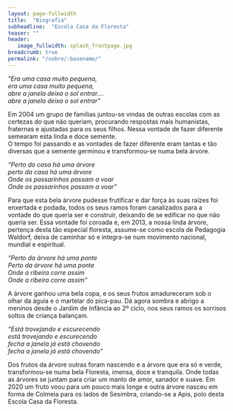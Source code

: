 ```yaml
---
layout: page-fullwidth
title:  "Biografia"
subheadline:  "Escola Casa da Floresta"
teaser: ""
header:
   image_fullwidth: splash_frontpage.jpg
breadcrumb: true
permalink: "/sobre/:basename/"
---
```

*"Era uma casa muito pequena,<br>
era uma casa muito pequena,<br>
abre a janela deixa o sol entrar....<br>
abre a janela deixa o sol entrar"*

Em 2004 um grupo de famílias juntou-se vindas de outras escolas com as certezas do que não queriam, procurando respostas mais humanistas, fraternas e ajustadas para os seus filhos. Nessa vontade de fazer diferente semearam esta linda e doce semente.<br>
O tempo foi passando e as vontades de fazer diferente eram tantas e tão diversas que a semente germinou e transformou-se numa bela árvore.

*“Perto do casa há uma árvore<br>
perto da casa há uma árvore<br>
Onde os passarinhos passam a voar<br>
Onde os passarinhos passam a voar”*

Para que esta bela árvore pudesse frutificar e dar força às suas raízes foi enxertada e podada, todos os seus ramos foram canalizados para a vontade do que queria ser e construir, deixando de se edificar no que não queria ser. Essa vontade foi coroada e, em 2013, a nossa linda árvore, pertença desta tão especial floresta, assume-se como escola de Pedagogia Waldorf, deixa de caminhar só e integra-se num movimento nacional, mundial e espiritual.

*“Perto da árvore há uma ponte<br>
Perto da árvore há uma ponte<br>
Onde a ribeira corre assim<br>
Onde a ribeira corre assim”*

A árvore ganhou uma bela copa, e os seus frutos amadureceram sob o olhar da águia e o martelar do pica-pau. Dá agora sombra e abrigo a meninos desde o Jardim de Infância ao 2º ciclo, nos seus ramos os sorrisos soltos de criança balançam.

*“Está trovejando e escurecendo<br>
está trovejando e escurecendo<br>
fecha a janela já está chovendo<br>
fecha a janela já está chovendo”*

Dos frutos da árvore outras foram nascendo e a árvore que era só e verde, transformou-se numa bela Floresta, imensa, doce e tranquila. Onde todas as árvores se juntam para criar um manto de amor, sanador e suave. Em 2020 um fruto voou para um pouco mais longe e outra árvore nasceu em forma de Colmeia para os lados de Sesimbra, criando-se a Apis, polo desta Escola Casa da Floresta.
